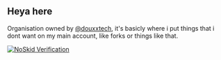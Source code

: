 ## Heya here
Organisation owned by [@douxxtech](https://git.douxx.tech), it's basicly where i put things that i dont want on my main account, like forks or things like that.

[![NoSkid Verification](https://noskid.today/badge/470x200/?repo=douxxtech/douxxtech&oname=true)](https://noskid.today)
